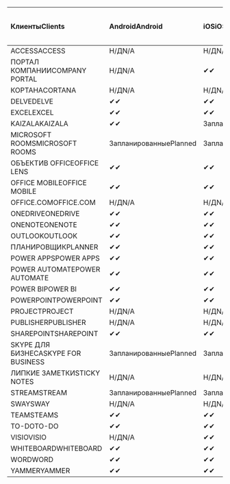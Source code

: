 <!-- This file is generated automatically. Changes made to this file will be overwritten.-->
|<span data-ttu-id="aad6f-101">Клиенты</span><span class="sxs-lookup"><span data-stu-id="aad6f-101">Clients</span></span>|<span data-ttu-id="aad6f-102">Android</span><span class="sxs-lookup"><span data-stu-id="aad6f-102">Android</span></span>|<span data-ttu-id="aad6f-103">iOS</span><span class="sxs-lookup"><span data-stu-id="aad6f-103">iOS</span></span>|<span data-ttu-id="aad6f-104">"Mac";</span><span class="sxs-lookup"><span data-stu-id="aad6f-104">Mac</span></span>|<span data-ttu-id="aad6f-105">Windows 10</span><span class="sxs-lookup"><span data-stu-id="aad6f-105">Windows 10</span></span><br><span data-ttu-id="aad6f-106">Desktop</span><span class="sxs-lookup"><span data-stu-id="aad6f-106">Desktop</span></span>|<span data-ttu-id="aad6f-107">Windows 10</span><span class="sxs-lookup"><span data-stu-id="aad6f-107">Windows 10</span></span><br><span data-ttu-id="aad6f-108">Современные приложения</span><span class="sxs-lookup"><span data-stu-id="aad6f-108">Modern Apps</span></span>|
|:-|:-|:-|:-|:-|:-|
|<span data-ttu-id="aad6f-109">ACCESS</span><span class="sxs-lookup"><span data-stu-id="aad6f-109">ACCESS</span></span>|<span data-ttu-id="aad6f-110">Н/Д</span><span class="sxs-lookup"><span data-stu-id="aad6f-110">N/A</span></span>|<span data-ttu-id="aad6f-111">Н/Д</span><span class="sxs-lookup"><span data-stu-id="aad6f-111">N/A</span></span>|<span data-ttu-id="aad6f-112">Н/Д</span><span class="sxs-lookup"><span data-stu-id="aad6f-112">N/A</span></span>|<span data-ttu-id="aad6f-113">✔</span><span class="sxs-lookup"><span data-stu-id="aad6f-113">✔</span></span>|<span data-ttu-id="aad6f-114">Н/Д</span><span class="sxs-lookup"><span data-stu-id="aad6f-114">N/A</span></span>|
|<span data-ttu-id="aad6f-115">ПОРТАЛ КОМПАНИИ</span><span class="sxs-lookup"><span data-stu-id="aad6f-115">COMPANY PORTAL</span></span>|<span data-ttu-id="aad6f-116">Н/Д</span><span class="sxs-lookup"><span data-stu-id="aad6f-116">N/A</span></span>|<span data-ttu-id="aad6f-117">✔</span><span class="sxs-lookup"><span data-stu-id="aad6f-117">✔</span></span>|<span data-ttu-id="aad6f-118">Запланированные</span><span class="sxs-lookup"><span data-stu-id="aad6f-118">Planned</span></span>|<span data-ttu-id="aad6f-119">Н/Д</span><span class="sxs-lookup"><span data-stu-id="aad6f-119">N/A</span></span>|<span data-ttu-id="aad6f-120">✔</span><span class="sxs-lookup"><span data-stu-id="aad6f-120">✔</span></span>|
|<span data-ttu-id="aad6f-121">КОРТАНА</span><span class="sxs-lookup"><span data-stu-id="aad6f-121">CORTANA</span></span>|<span data-ttu-id="aad6f-122">Н/Д</span><span class="sxs-lookup"><span data-stu-id="aad6f-122">N/A</span></span>|<span data-ttu-id="aad6f-123">Н/Д</span><span class="sxs-lookup"><span data-stu-id="aad6f-123">N/A</span></span>|<span data-ttu-id="aad6f-124">Н/Д</span><span class="sxs-lookup"><span data-stu-id="aad6f-124">N/A</span></span>|<span data-ttu-id="aad6f-125">Н/Д</span><span class="sxs-lookup"><span data-stu-id="aad6f-125">N/A</span></span>|<span data-ttu-id="aad6f-126">✔</span><span class="sxs-lookup"><span data-stu-id="aad6f-126">✔</span></span>|
|<span data-ttu-id="aad6f-127">DELVE</span><span class="sxs-lookup"><span data-stu-id="aad6f-127">DELVE</span></span>|<span data-ttu-id="aad6f-128">✔</span><span class="sxs-lookup"><span data-stu-id="aad6f-128">✔</span></span>|<span data-ttu-id="aad6f-129">✔</span><span class="sxs-lookup"><span data-stu-id="aad6f-129">✔</span></span>|<span data-ttu-id="aad6f-130">Н/Д</span><span class="sxs-lookup"><span data-stu-id="aad6f-130">N/A</span></span>|<span data-ttu-id="aad6f-131">Н/Д</span><span class="sxs-lookup"><span data-stu-id="aad6f-131">N/A</span></span>|<span data-ttu-id="aad6f-132">Н/Д</span><span class="sxs-lookup"><span data-stu-id="aad6f-132">N/A</span></span>|
|<span data-ttu-id="aad6f-133">EXCEL</span><span class="sxs-lookup"><span data-stu-id="aad6f-133">EXCEL</span></span>|<span data-ttu-id="aad6f-134">✔</span><span class="sxs-lookup"><span data-stu-id="aad6f-134">✔</span></span>|<span data-ttu-id="aad6f-135">✔</span><span class="sxs-lookup"><span data-stu-id="aad6f-135">✔</span></span>|<span data-ttu-id="aad6f-136">✔</span><span class="sxs-lookup"><span data-stu-id="aad6f-136">✔</span></span>|<span data-ttu-id="aad6f-137">✔</span><span class="sxs-lookup"><span data-stu-id="aad6f-137">✔</span></span>|<span data-ttu-id="aad6f-138">✔</span><span class="sxs-lookup"><span data-stu-id="aad6f-138">✔</span></span>|
|<span data-ttu-id="aad6f-139">KAIZALA</span><span class="sxs-lookup"><span data-stu-id="aad6f-139">KAIZALA</span></span>|<span data-ttu-id="aad6f-140">✔</span><span class="sxs-lookup"><span data-stu-id="aad6f-140">✔</span></span>|<span data-ttu-id="aad6f-141">Запланированные</span><span class="sxs-lookup"><span data-stu-id="aad6f-141">Planned</span></span>|<span data-ttu-id="aad6f-142">Н/Д</span><span class="sxs-lookup"><span data-stu-id="aad6f-142">N/A</span></span>|<span data-ttu-id="aad6f-143">Н/Д</span><span class="sxs-lookup"><span data-stu-id="aad6f-143">N/A</span></span>|<span data-ttu-id="aad6f-144">Н/Д</span><span class="sxs-lookup"><span data-stu-id="aad6f-144">N/A</span></span>|
|<span data-ttu-id="aad6f-145">MICROSOFT ROOMS</span><span class="sxs-lookup"><span data-stu-id="aad6f-145">MICROSOFT ROOMS</span></span>|<span data-ttu-id="aad6f-146">Запланированные</span><span class="sxs-lookup"><span data-stu-id="aad6f-146">Planned</span></span>|<span data-ttu-id="aad6f-147">Запланированные</span><span class="sxs-lookup"><span data-stu-id="aad6f-147">Planned</span></span>|<span data-ttu-id="aad6f-148">Н/Д</span><span class="sxs-lookup"><span data-stu-id="aad6f-148">N/A</span></span>|<span data-ttu-id="aad6f-149">Н/Д</span><span class="sxs-lookup"><span data-stu-id="aad6f-149">N/A</span></span>|<span data-ttu-id="aad6f-150">Н/Д</span><span class="sxs-lookup"><span data-stu-id="aad6f-150">N/A</span></span>|
|<span data-ttu-id="aad6f-151">ОБЪЕКТИВ OFFICE</span><span class="sxs-lookup"><span data-stu-id="aad6f-151">OFFICE LENS</span></span>|<span data-ttu-id="aad6f-152">✔</span><span class="sxs-lookup"><span data-stu-id="aad6f-152">✔</span></span>|<span data-ttu-id="aad6f-153">✔</span><span class="sxs-lookup"><span data-stu-id="aad6f-153">✔</span></span>|<span data-ttu-id="aad6f-154">Н/Д</span><span class="sxs-lookup"><span data-stu-id="aad6f-154">N/A</span></span>|<span data-ttu-id="aad6f-155">Н/Д</span><span class="sxs-lookup"><span data-stu-id="aad6f-155">N/A</span></span>|<span data-ttu-id="aad6f-156">Н/Д</span><span class="sxs-lookup"><span data-stu-id="aad6f-156">N/A</span></span>|
|<span data-ttu-id="aad6f-157">OFFICE MOBILE</span><span class="sxs-lookup"><span data-stu-id="aad6f-157">OFFICE MOBILE</span></span>|<span data-ttu-id="aad6f-158">✔</span><span class="sxs-lookup"><span data-stu-id="aad6f-158">✔</span></span>|<span data-ttu-id="aad6f-159">✔</span><span class="sxs-lookup"><span data-stu-id="aad6f-159">✔</span></span>|<span data-ttu-id="aad6f-160">Н/Д</span><span class="sxs-lookup"><span data-stu-id="aad6f-160">N/A</span></span>|<span data-ttu-id="aad6f-161">Н/Д</span><span class="sxs-lookup"><span data-stu-id="aad6f-161">N/A</span></span>|<span data-ttu-id="aad6f-162">Н/Д</span><span class="sxs-lookup"><span data-stu-id="aad6f-162">N/A</span></span>|
|<span data-ttu-id="aad6f-163">OFFICE.COM</span><span class="sxs-lookup"><span data-stu-id="aad6f-163">OFFICE.COM</span></span>|<span data-ttu-id="aad6f-164">Н/Д</span><span class="sxs-lookup"><span data-stu-id="aad6f-164">N/A</span></span>|<span data-ttu-id="aad6f-165">Н/Д</span><span class="sxs-lookup"><span data-stu-id="aad6f-165">N/A</span></span>|<span data-ttu-id="aad6f-166">Н/Д</span><span class="sxs-lookup"><span data-stu-id="aad6f-166">N/A</span></span>|<span data-ttu-id="aad6f-167">Н/Д</span><span class="sxs-lookup"><span data-stu-id="aad6f-167">N/A</span></span>|<span data-ttu-id="aad6f-168">✔</span><span class="sxs-lookup"><span data-stu-id="aad6f-168">✔</span></span>|
|<span data-ttu-id="aad6f-169">ONEDRIVE</span><span class="sxs-lookup"><span data-stu-id="aad6f-169">ONEDRIVE</span></span>|<span data-ttu-id="aad6f-170">✔</span><span class="sxs-lookup"><span data-stu-id="aad6f-170">✔</span></span>|<span data-ttu-id="aad6f-171">✔</span><span class="sxs-lookup"><span data-stu-id="aad6f-171">✔</span></span>|<span data-ttu-id="aad6f-172">Запланированные</span><span class="sxs-lookup"><span data-stu-id="aad6f-172">Planned</span></span>|<span data-ttu-id="aad6f-173">✔</span><span class="sxs-lookup"><span data-stu-id="aad6f-173">✔</span></span>|<span data-ttu-id="aad6f-174">✔</span><span class="sxs-lookup"><span data-stu-id="aad6f-174">✔</span></span>|
|<span data-ttu-id="aad6f-175">ONENOTE</span><span class="sxs-lookup"><span data-stu-id="aad6f-175">ONENOTE</span></span>|<span data-ttu-id="aad6f-176">✔</span><span class="sxs-lookup"><span data-stu-id="aad6f-176">✔</span></span>|<span data-ttu-id="aad6f-177">✔</span><span class="sxs-lookup"><span data-stu-id="aad6f-177">✔</span></span>|<span data-ttu-id="aad6f-178">✔</span><span class="sxs-lookup"><span data-stu-id="aad6f-178">✔</span></span>|<span data-ttu-id="aad6f-179">Запланированные</span><span class="sxs-lookup"><span data-stu-id="aad6f-179">Planned</span></span>|<span data-ttu-id="aad6f-180">✔</span><span class="sxs-lookup"><span data-stu-id="aad6f-180">✔</span></span>|
|<span data-ttu-id="aad6f-181">OUTLOOK</span><span class="sxs-lookup"><span data-stu-id="aad6f-181">OUTLOOK</span></span>|<span data-ttu-id="aad6f-182">✔</span><span class="sxs-lookup"><span data-stu-id="aad6f-182">✔</span></span>|<span data-ttu-id="aad6f-183">✔</span><span class="sxs-lookup"><span data-stu-id="aad6f-183">✔</span></span>|<span data-ttu-id="aad6f-184">Запланированные</span><span class="sxs-lookup"><span data-stu-id="aad6f-184">Planned</span></span>|<span data-ttu-id="aad6f-185">✔</span><span class="sxs-lookup"><span data-stu-id="aad6f-185">✔</span></span>|<span data-ttu-id="aad6f-186">✔</span><span class="sxs-lookup"><span data-stu-id="aad6f-186">✔</span></span>|
|<span data-ttu-id="aad6f-187">ПЛАНИРОВЩИК</span><span class="sxs-lookup"><span data-stu-id="aad6f-187">PLANNER</span></span>|<span data-ttu-id="aad6f-188">✔</span><span class="sxs-lookup"><span data-stu-id="aad6f-188">✔</span></span>|<span data-ttu-id="aad6f-189">✔</span><span class="sxs-lookup"><span data-stu-id="aad6f-189">✔</span></span>|<span data-ttu-id="aad6f-190">Н/Д</span><span class="sxs-lookup"><span data-stu-id="aad6f-190">N/A</span></span>|<span data-ttu-id="aad6f-191">Н/Д</span><span class="sxs-lookup"><span data-stu-id="aad6f-191">N/A</span></span>|<span data-ttu-id="aad6f-192">Н/Д</span><span class="sxs-lookup"><span data-stu-id="aad6f-192">N/A</span></span>|
|<span data-ttu-id="aad6f-193">POWER APPS</span><span class="sxs-lookup"><span data-stu-id="aad6f-193">POWER APPS</span></span>|<span data-ttu-id="aad6f-194">✔</span><span class="sxs-lookup"><span data-stu-id="aad6f-194">✔</span></span>|<span data-ttu-id="aad6f-195">✔</span><span class="sxs-lookup"><span data-stu-id="aad6f-195">✔</span></span>|<span data-ttu-id="aad6f-196">Н/Д</span><span class="sxs-lookup"><span data-stu-id="aad6f-196">N/A</span></span>|<span data-ttu-id="aad6f-197">Н/Д</span><span class="sxs-lookup"><span data-stu-id="aad6f-197">N/A</span></span>|<span data-ttu-id="aad6f-198">Запланированные</span><span class="sxs-lookup"><span data-stu-id="aad6f-198">Planned</span></span>|
|<span data-ttu-id="aad6f-199">POWER AUTOMATE</span><span class="sxs-lookup"><span data-stu-id="aad6f-199">POWER AUTOMATE</span></span>|<span data-ttu-id="aad6f-200">✔</span><span class="sxs-lookup"><span data-stu-id="aad6f-200">✔</span></span>|<span data-ttu-id="aad6f-201">✔</span><span class="sxs-lookup"><span data-stu-id="aad6f-201">✔</span></span>|<span data-ttu-id="aad6f-202">Н/Д</span><span class="sxs-lookup"><span data-stu-id="aad6f-202">N/A</span></span>|<span data-ttu-id="aad6f-203">Н/Д</span><span class="sxs-lookup"><span data-stu-id="aad6f-203">N/A</span></span>|<span data-ttu-id="aad6f-204">Н/Д</span><span class="sxs-lookup"><span data-stu-id="aad6f-204">N/A</span></span>|
|<span data-ttu-id="aad6f-205">POWER BI</span><span class="sxs-lookup"><span data-stu-id="aad6f-205">POWER BI</span></span>|<span data-ttu-id="aad6f-206">✔</span><span class="sxs-lookup"><span data-stu-id="aad6f-206">✔</span></span>|<span data-ttu-id="aad6f-207">✔</span><span class="sxs-lookup"><span data-stu-id="aad6f-207">✔</span></span>|<span data-ttu-id="aad6f-208">Н/Д</span><span class="sxs-lookup"><span data-stu-id="aad6f-208">N/A</span></span>|<span data-ttu-id="aad6f-209">Запланированные</span><span class="sxs-lookup"><span data-stu-id="aad6f-209">Planned</span></span>|<span data-ttu-id="aad6f-210">✔</span><span class="sxs-lookup"><span data-stu-id="aad6f-210">✔</span></span>|
|<span data-ttu-id="aad6f-211">POWERPOINT</span><span class="sxs-lookup"><span data-stu-id="aad6f-211">POWERPOINT</span></span>|<span data-ttu-id="aad6f-212">✔</span><span class="sxs-lookup"><span data-stu-id="aad6f-212">✔</span></span>|<span data-ttu-id="aad6f-213">✔</span><span class="sxs-lookup"><span data-stu-id="aad6f-213">✔</span></span>|<span data-ttu-id="aad6f-214">✔</span><span class="sxs-lookup"><span data-stu-id="aad6f-214">✔</span></span>|<span data-ttu-id="aad6f-215">✔</span><span class="sxs-lookup"><span data-stu-id="aad6f-215">✔</span></span>|<span data-ttu-id="aad6f-216">✔</span><span class="sxs-lookup"><span data-stu-id="aad6f-216">✔</span></span>|
|<span data-ttu-id="aad6f-217">PROJECT</span><span class="sxs-lookup"><span data-stu-id="aad6f-217">PROJECT</span></span>|<span data-ttu-id="aad6f-218">Н/Д</span><span class="sxs-lookup"><span data-stu-id="aad6f-218">N/A</span></span>|<span data-ttu-id="aad6f-219">Н/Д</span><span class="sxs-lookup"><span data-stu-id="aad6f-219">N/A</span></span>|<span data-ttu-id="aad6f-220">Н/Д</span><span class="sxs-lookup"><span data-stu-id="aad6f-220">N/A</span></span>|<span data-ttu-id="aad6f-221">✔</span><span class="sxs-lookup"><span data-stu-id="aad6f-221">✔</span></span>|<span data-ttu-id="aad6f-222">Н/Д</span><span class="sxs-lookup"><span data-stu-id="aad6f-222">N/A</span></span>|
|<span data-ttu-id="aad6f-223">PUBLISHER</span><span class="sxs-lookup"><span data-stu-id="aad6f-223">PUBLISHER</span></span>|<span data-ttu-id="aad6f-224">Н/Д</span><span class="sxs-lookup"><span data-stu-id="aad6f-224">N/A</span></span>|<span data-ttu-id="aad6f-225">Н/Д</span><span class="sxs-lookup"><span data-stu-id="aad6f-225">N/A</span></span>|<span data-ttu-id="aad6f-226">Н/Д</span><span class="sxs-lookup"><span data-stu-id="aad6f-226">N/A</span></span>|<span data-ttu-id="aad6f-227">✔</span><span class="sxs-lookup"><span data-stu-id="aad6f-227">✔</span></span>|<span data-ttu-id="aad6f-228">Н/Д</span><span class="sxs-lookup"><span data-stu-id="aad6f-228">N/A</span></span>|
|<span data-ttu-id="aad6f-229">SHAREPOINT</span><span class="sxs-lookup"><span data-stu-id="aad6f-229">SHAREPOINT</span></span>|<span data-ttu-id="aad6f-230">✔</span><span class="sxs-lookup"><span data-stu-id="aad6f-230">✔</span></span>|<span data-ttu-id="aad6f-231">✔</span><span class="sxs-lookup"><span data-stu-id="aad6f-231">✔</span></span>|<span data-ttu-id="aad6f-232">Н/Д</span><span class="sxs-lookup"><span data-stu-id="aad6f-232">N/A</span></span>|<span data-ttu-id="aad6f-233">Н/Д</span><span class="sxs-lookup"><span data-stu-id="aad6f-233">N/A</span></span>|<span data-ttu-id="aad6f-234">Н/Д</span><span class="sxs-lookup"><span data-stu-id="aad6f-234">N/A</span></span>|
|<span data-ttu-id="aad6f-235">SKYPE ДЛЯ БИЗНЕСА</span><span class="sxs-lookup"><span data-stu-id="aad6f-235">SKYPE FOR BUSINESS</span></span>|<span data-ttu-id="aad6f-236">Запланированные</span><span class="sxs-lookup"><span data-stu-id="aad6f-236">Planned</span></span>|<span data-ttu-id="aad6f-237">Запланированные</span><span class="sxs-lookup"><span data-stu-id="aad6f-237">Planned</span></span>|<span data-ttu-id="aad6f-238">Н/Д</span><span class="sxs-lookup"><span data-stu-id="aad6f-238">N/A</span></span>|<span data-ttu-id="aad6f-239">Н/Д</span><span class="sxs-lookup"><span data-stu-id="aad6f-239">N/A</span></span>|<span data-ttu-id="aad6f-240">Н/Д</span><span class="sxs-lookup"><span data-stu-id="aad6f-240">N/A</span></span>|
|<span data-ttu-id="aad6f-241">ЛИПКИЕ ЗАМЕТКИ</span><span class="sxs-lookup"><span data-stu-id="aad6f-241">STICKY NOTES</span></span>|<span data-ttu-id="aad6f-242">Н/Д</span><span class="sxs-lookup"><span data-stu-id="aad6f-242">N/A</span></span>|<span data-ttu-id="aad6f-243">Н/Д</span><span class="sxs-lookup"><span data-stu-id="aad6f-243">N/A</span></span>|<span data-ttu-id="aad6f-244">Н/Д</span><span class="sxs-lookup"><span data-stu-id="aad6f-244">N/A</span></span>|<span data-ttu-id="aad6f-245">Н/Д</span><span class="sxs-lookup"><span data-stu-id="aad6f-245">N/A</span></span>|<span data-ttu-id="aad6f-246">✔</span><span class="sxs-lookup"><span data-stu-id="aad6f-246">✔</span></span>|
|<span data-ttu-id="aad6f-247">STREAM</span><span class="sxs-lookup"><span data-stu-id="aad6f-247">STREAM</span></span>|<span data-ttu-id="aad6f-248">Запланированные</span><span class="sxs-lookup"><span data-stu-id="aad6f-248">Planned</span></span>|<span data-ttu-id="aad6f-249">Запланированные</span><span class="sxs-lookup"><span data-stu-id="aad6f-249">Planned</span></span>|<span data-ttu-id="aad6f-250">Н/Д</span><span class="sxs-lookup"><span data-stu-id="aad6f-250">N/A</span></span>|<span data-ttu-id="aad6f-251">Н/Д</span><span class="sxs-lookup"><span data-stu-id="aad6f-251">N/A</span></span>|<span data-ttu-id="aad6f-252">Н/Д</span><span class="sxs-lookup"><span data-stu-id="aad6f-252">N/A</span></span>|
|<span data-ttu-id="aad6f-253">SWAY</span><span class="sxs-lookup"><span data-stu-id="aad6f-253">SWAY</span></span>|<span data-ttu-id="aad6f-254">Н/Д</span><span class="sxs-lookup"><span data-stu-id="aad6f-254">N/A</span></span>|<span data-ttu-id="aad6f-255">Н/Д</span><span class="sxs-lookup"><span data-stu-id="aad6f-255">N/A</span></span>|<span data-ttu-id="aad6f-256">Н/Д</span><span class="sxs-lookup"><span data-stu-id="aad6f-256">N/A</span></span>|<span data-ttu-id="aad6f-257">Н/Д</span><span class="sxs-lookup"><span data-stu-id="aad6f-257">N/A</span></span>|<span data-ttu-id="aad6f-258">✔</span><span class="sxs-lookup"><span data-stu-id="aad6f-258">✔</span></span>|
|<span data-ttu-id="aad6f-259">TEAMS</span><span class="sxs-lookup"><span data-stu-id="aad6f-259">TEAMS</span></span>|<span data-ttu-id="aad6f-260">✔</span><span class="sxs-lookup"><span data-stu-id="aad6f-260">✔</span></span>|<span data-ttu-id="aad6f-261">✔</span><span class="sxs-lookup"><span data-stu-id="aad6f-261">✔</span></span>|<span data-ttu-id="aad6f-262">Запланированные</span><span class="sxs-lookup"><span data-stu-id="aad6f-262">Planned</span></span>|<span data-ttu-id="aad6f-263">✔</span><span class="sxs-lookup"><span data-stu-id="aad6f-263">✔</span></span>|<span data-ttu-id="aad6f-264">Н/Д</span><span class="sxs-lookup"><span data-stu-id="aad6f-264">N/A</span></span>|
|<span data-ttu-id="aad6f-265">TO-DO</span><span class="sxs-lookup"><span data-stu-id="aad6f-265">TO-DO</span></span>|<span data-ttu-id="aad6f-266">✔</span><span class="sxs-lookup"><span data-stu-id="aad6f-266">✔</span></span>|<span data-ttu-id="aad6f-267">✔</span><span class="sxs-lookup"><span data-stu-id="aad6f-267">✔</span></span>|<span data-ttu-id="aad6f-268">Н/Д</span><span class="sxs-lookup"><span data-stu-id="aad6f-268">N/A</span></span>|<span data-ttu-id="aad6f-269">Н/Д</span><span class="sxs-lookup"><span data-stu-id="aad6f-269">N/A</span></span>|<span data-ttu-id="aad6f-270">✔</span><span class="sxs-lookup"><span data-stu-id="aad6f-270">✔</span></span>|
|<span data-ttu-id="aad6f-271">VISIO</span><span class="sxs-lookup"><span data-stu-id="aad6f-271">VISIO</span></span>|<span data-ttu-id="aad6f-272">Н/Д</span><span class="sxs-lookup"><span data-stu-id="aad6f-272">N/A</span></span>|<span data-ttu-id="aad6f-273">✔</span><span class="sxs-lookup"><span data-stu-id="aad6f-273">✔</span></span>|<span data-ttu-id="aad6f-274">Н/Д</span><span class="sxs-lookup"><span data-stu-id="aad6f-274">N/A</span></span>|<span data-ttu-id="aad6f-275">✔</span><span class="sxs-lookup"><span data-stu-id="aad6f-275">✔</span></span>|<span data-ttu-id="aad6f-276">Н/Д</span><span class="sxs-lookup"><span data-stu-id="aad6f-276">N/A</span></span>|
|<span data-ttu-id="aad6f-277">WHITEBOARD</span><span class="sxs-lookup"><span data-stu-id="aad6f-277">WHITEBOARD</span></span>|<span data-ttu-id="aad6f-278">✔</span><span class="sxs-lookup"><span data-stu-id="aad6f-278">✔</span></span>|<span data-ttu-id="aad6f-279">✔</span><span class="sxs-lookup"><span data-stu-id="aad6f-279">✔</span></span>|<span data-ttu-id="aad6f-280">Н/Д</span><span class="sxs-lookup"><span data-stu-id="aad6f-280">N/A</span></span>|<span data-ttu-id="aad6f-281">Н/Д</span><span class="sxs-lookup"><span data-stu-id="aad6f-281">N/A</span></span>|<span data-ttu-id="aad6f-282">✔</span><span class="sxs-lookup"><span data-stu-id="aad6f-282">✔</span></span>|
|<span data-ttu-id="aad6f-283">WORD</span><span class="sxs-lookup"><span data-stu-id="aad6f-283">WORD</span></span>|<span data-ttu-id="aad6f-284">✔</span><span class="sxs-lookup"><span data-stu-id="aad6f-284">✔</span></span>|<span data-ttu-id="aad6f-285">✔</span><span class="sxs-lookup"><span data-stu-id="aad6f-285">✔</span></span>|<span data-ttu-id="aad6f-286">✔</span><span class="sxs-lookup"><span data-stu-id="aad6f-286">✔</span></span>|<span data-ttu-id="aad6f-287">✔</span><span class="sxs-lookup"><span data-stu-id="aad6f-287">✔</span></span>|<span data-ttu-id="aad6f-288">✔</span><span class="sxs-lookup"><span data-stu-id="aad6f-288">✔</span></span>|
|<span data-ttu-id="aad6f-289">YAMMER</span><span class="sxs-lookup"><span data-stu-id="aad6f-289">YAMMER</span></span>|<span data-ttu-id="aad6f-290">✔</span><span class="sxs-lookup"><span data-stu-id="aad6f-290">✔</span></span>|<span data-ttu-id="aad6f-291">✔</span><span class="sxs-lookup"><span data-stu-id="aad6f-291">✔</span></span>|<span data-ttu-id="aad6f-292">Н/Д</span><span class="sxs-lookup"><span data-stu-id="aad6f-292">N/A</span></span>|<span data-ttu-id="aad6f-293">Запланированные</span><span class="sxs-lookup"><span data-stu-id="aad6f-293">Planned</span></span>|<span data-ttu-id="aad6f-294">Н/Д</span><span class="sxs-lookup"><span data-stu-id="aad6f-294">N/A</span></span>|

